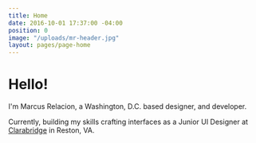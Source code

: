 ```yaml
---
title: Home
date: 2016-10-01 17:37:00 -04:00
position: 0
image: "/uploads/mr-header.jpg"
layout: pages/page-home
---
```


# Hello!

I'm Marcus Relacion, a Washington, D.C. based designer, and developer. 

Currently, building my skills crafting interfaces as a Junior UI Designer at [Clarabridge](http://www.clarabridge.com/) in Reston, VA.